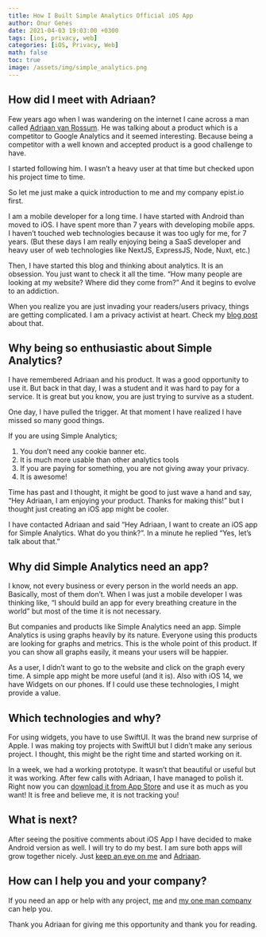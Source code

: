 ```yaml
---
title: How I Built Simple Analytics Official iOS App
author: Onur Genes
date: 2021-04-03 19:03:00 +0300
tags: [ios, privacy, web]
categories: [iOS, Privacy, Web]
math: false
toc: true
image: /assets/img/simple_analytics.png
---
```


## How did I meet with Adriaan?

Few years ago when I was wandering on the internet I cane across a man called [Adriaan van Rossum](https://twitter.com/AdriaanvRossum). He was talking about a product which is a competitor to Google Analytics and it seemed interesting. Because being a competitor with a well known and accepted product is a good challenge to have.

I started following him. I wasn’t a heavy user at that time but checked upon his project time to time.

So let me just make a quick introduction to me and my company epist.io first.

I am a mobile developer for a long time. I have started with Android than moved to iOS. I have spent more than 7 years with developing mobile apps. I haven’t touched web technologies because it was too ugly for me, for 7 years. (But these days I am really enjoying being a SaaS developer and heavy user of web technologies like NextJS, ExpressJS, Node, Nuxt, etc.)

Then, I have started this blog and thinking about analytics. It is an obsession. You just want to check it all the time. “How many people are looking at my website? Where did they come from?” And it begins to evolve to an addiction.

When you realize you are just invading your readers/users privacy, things are getting complicated. I am a privacy activist at heart. Check my [blog post](https://devgenes.com/posts/Being-a-Privacy-Activist-as-a-Developer/) about that.

## Why being so enthusiastic about Simple Analytics?

I have remembered Adriaan and his product. It was a good opportunity to use it. But back in that day, I was a student and it was hard to pay for a service. It is great but you know, you are just trying to survive as a student.

One day, I have pulled the trigger. At that moment I have realized I have missed so many good things.

If you are using Simple Analytics;

1. You don’t need any cookie banner etc.
2. It is much more usable than other analytics tools
3. If you are paying for something, you are not giving away your privacy.
4. It is awesome!

Time has past and I thought, it might be good to just wave a hand and say, “Hey Adriaan, I am enjoying your product. Thanks for making this!” but I thought just creating an iOS app might be cooler.

I have contacted Adriaan and said “Hey Adriaan, I want to create an iOS app for Simple Analytics. What do you think?”. In a minute he replied “Yes, let’s talk about that.”

## Why did Simple Analytics need an app?

I know, not every business or every person in the world needs an app. Basically, most of them don’t. When I was just a mobile developer I was thinking like, “I should build an app for every breathing creature in the world” but most of the time it is not necessary.

But companies and products like Simple Analytics need an app. Simple Analytics is using graphs heavily by its nature. Everyone using this products are looking for graphs and metrics. This is the whole point of this product. If you can show all graphs easily, it means your users will be happier.

As a user, I didn’t want to go to the website and click on the graph every time. A simple app might be more useful (and it is). Also with iOS 14, we have Widgets on our phones. If I could use these technologies, I might provide a value.

## Which technologies and why?

For using widgets, you have to use SwiftUI. It was the brand new surprise of Apple. I was making toy projects with SwiftUI but I didn’t make any serious project. I thought, this might be the right time and started working on it.

In a week, we had a working prototype. It wasn’t that beautiful or useful but it was working. After few calls with Adriaan, I have managed to polish it. Right now you can [download it from App Store](https://docs.simpleanalytics.com/ios-app) and use it as much as you want! It is free and believe me, it is not tracking you!

## What is next?

After seeing the positive comments about iOS App I have decided to make Android version as well. I will try to do my best. I am sure both apps will grow together nicely. Just [keep an eye on me](https://twitter.com/onurgenes) and [Adriaan](https://twitter.com/AdriaanvRossum).

## How can I help you and your company?

If you need an app or help with any project, [me](https://onurgenes.com) and [my one man company](~https://epist.io~) can help you.

Thank you Adriaan for giving me this opportunity and thank you for reading.
